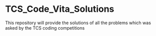 # TCS_Code_Vita_Solutions
This repository will provide the solutions of all the problems which was asked by the TCS coding competitions 
